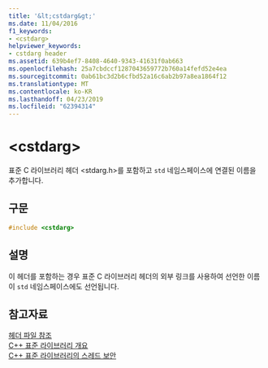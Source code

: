 ```yaml
---
title: '&lt;cstdarg&gt;'
ms.date: 11/04/2016
f1_keywords:
- <cstdarg>
helpviewer_keywords:
- cstdarg header
ms.assetid: 639b4ef7-8408-4640-9343-41631f0ab663
ms.openlocfilehash: 25a7cbdccf1287043659772b760a14fefd52e4ea
ms.sourcegitcommit: 0ab61bc3d2b6cfbd52a16c6ab2b97a8ea1864f12
ms.translationtype: MT
ms.contentlocale: ko-KR
ms.lasthandoff: 04/23/2019
ms.locfileid: "62394314"
---
```

# <a name="ltcstdarggt"></a>&lt;cstdarg&gt;

표준 C 라이브러리 헤더 \<stdarg.h>를 포함하고 `std` 네임스페이스에 연결된 이름을 추가합니다.

## <a name="syntax"></a>구문

```cpp
#include <cstdarg>
```

## <a name="remarks"></a>설명

이 헤더를 포함하는 경우 표준 C 라이브러리 헤더의 외부 링크를 사용하여 선언한 이름이 `std` 네임스페이스에도 선언됩니다.

## <a name="see-also"></a>참고자료

[헤더 파일 참조](../standard-library/cpp-standard-library-header-files.md)<br/>
[C++ 표준 라이브러리 개요](../standard-library/cpp-standard-library-overview.md)<br/>
[C++ 표준 라이브러리의 스레드 보안](../standard-library/thread-safety-in-the-cpp-standard-library.md)<br/>
